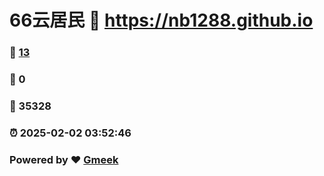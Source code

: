 # 66云居民 :link: https://nb1288.github.io 
### :page_facing_up: [13](https://nb1288.github.io/tag.html) 
### :speech_balloon: 0 
### :hibiscus: 35328 
### :alarm_clock: 2025-02-02 03:52:46 
### Powered by :heart: [Gmeek](https://github.com/Meekdai/Gmeek)
